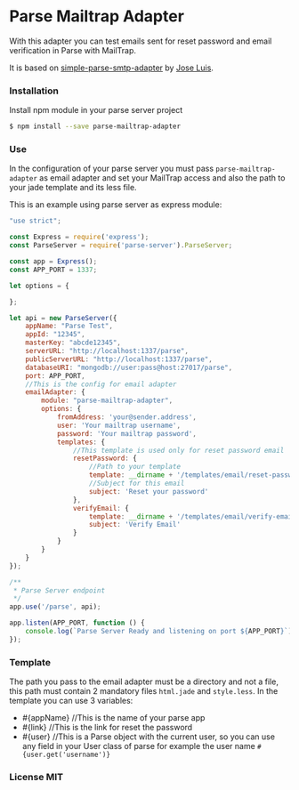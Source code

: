 # Parse Mailtrap Adapter

With this adapter you can test emails sent for reset password and email verification in Parse with MailTrap.

It is based on [simple-parse-smtp-adapter](https://github.com/lcortess/simple-parse-smtp-adapter) by [Jose Luis](https://github.com/lcortess).

### Installation

Install npm module in your parse server project

```sh
$ npm install --save parse-mailtrap-adapter
```

### Use

In the configuration of your parse server you must pass `parse-mailtrap-adapter` as email adapter and set your MailTrap access and also the path to your jade template and its less file.

This is an example using parse server as express module:

```js
"use strict";

const Express = require('express');
const ParseServer = require('parse-server').ParseServer;

const app = Express();
const APP_PORT = 1337;

let options = {

};

let api = new ParseServer({
	appName: "Parse Test",
	appId: "12345",
	masterKey: "abcde12345",
	serverURL: "http://localhost:1337/parse",
	publicServerURL: "http://localhost:1337/parse",
	databaseURI: "mongodb://user:pass@host:27017/parse",
	port: APP_PORT,
	//This is the config for email adapter
	emailAdapter: {
		module: "parse-mailtrap-adapter",
		options: {
			fromAddress: 'your@sender.address',
			user: 'Your mailtrap username',
			password: 'Your mailtrap password', 
			templates: {
			    //This template is used only for reset password email
				resetPassword: {
				    //Path to your template
					template: __dirname + '/templates/email/reset-password',
					//Subject for this email
					subject: 'Reset your password'
				},
				verifyEmail: {
				    template: __dirname + '/templates/email/verify-email',
				    subject: 'Verify Email'
				}
			}
		}
	}
});

/**
 * Parse Server endpoint
 */
app.use('/parse', api);

app.listen(APP_PORT, function () {
	console.log(`Parse Server Ready and listening on port ${APP_PORT}`);
});
```

### Template
The path you pass to the email adapter must be a directory and not a file, this path must contain 2 mandatory files `html.jade` and `style.less`. In the template you can use 3 variables:

- #{appName} //This is the name of your parse app
- #{link} //This is the link for reset the password
- #{user} //This is a Parse object with the current user, so you can use any field in your User class of parse for example the user name `#{user.get('username')}`


### License MIT
